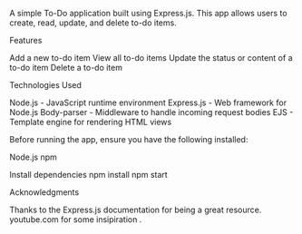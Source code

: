 A simple To-Do application built using Express.js. This app allows users to create, read, update, and delete to-do items.

Features

Add a new to-do item
View all to-do items
Update the status or content of a to-do item
Delete a to-do item

Technologies Used

Node.js - JavaScript runtime environment
Express.js - Web framework for Node.js
Body-parser - Middleware to handle incoming request bodies
EJS  - Template engine for rendering HTML views 

Before running the app, ensure you have the following installed:

Node.js
npm

Install dependencies
npm install
npm start

Acknowledgments

Thanks to the Express.js documentation for being a great resource.
youtube.com for some insipiration .
